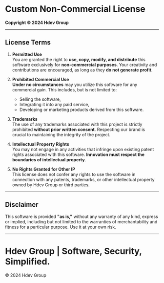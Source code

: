 # Custom Non-Commercial License

**Copyright © 2024 Hdev Group**

---

## License Terms

1. **Permitted Use**  
   You are granted the right to **use, copy, modify, and distribute** this software exclusively for **non-commercial purposes**. Your creativity and contributions are encouraged, as long as they **do not generate profit**.

2. **Prohibited Commercial Use**  
   **Under no circumstances** may you utilize this software for any commercial gain. This includes, but is not limited to:  
   - Selling the software,  
   - Integrating it into any paid service,  
   - Developing or marketing products derived from this software.

3. **Trademarks**  
   The use of any trademarks associated with this project is strictly prohibited **without prior written consent**. Respecting our brand is crucial to maintaining the integrity of the project.

4. **Intellectual Property Rights**  
   You may not engage in any activities that infringe upon existing patent rights associated with this software. **Innovation must respect the boundaries of intellectual property**.

5. **No Rights Granted for Other IP**  
   This license does not confer any rights to use the software in connection with any patents, trademarks, or other intellectual property owned by Hdev Group or third parties.

---

## Disclaimer

This software is provided **"as is,"** without any warranty of any kind, express or implied, including but not limited to the warranties of merchantability and fitness for a particular purpose. Use it at your own risk.

---

# Hdev Group | Software, Security, Simplified.
© 2024 Hdev Group
